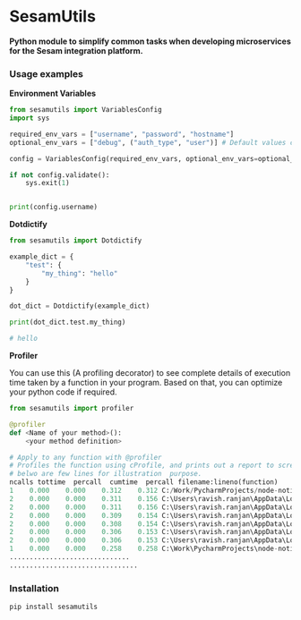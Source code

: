 # SesamUtils

**Python module to simplify common tasks when developing microservices for the Sesam integration platform.**


### Usage examples

**Environment Variables**
```python
from sesamutils import VariablesConfig
import sys

required_env_vars = ["username", "password", "hostname"]
optional_env_vars = ["debug", ("auth_type", "user")] # Default values can be given to optional environment variables by the use of tuples

config = VariablesConfig(required_env_vars, optional_env_vars=optional_env_vars)

if not config.validate():
    sys.exit(1)


print(config.username)

```

**Dotdictify**
```python
from sesamutils import Dotdictify

example_dict = {
    "test": {
        "my_thing": "hello"
    }
}

dot_dict = Dotdictify(example_dict)

print(dot_dict.test.my_thing)

# hello

```
**Profiler**

 You can use this (A profiling decorator) to see complete details of execution time taken by a function in your program. 
 Based on that, you can optimize your python code if required.

```python
from sesamutils import profiler

@profiler
def <Name of your method>():
    <your method definition>

# Apply to any function with @profiler
# Profiles the function using cProfile, and prints out a report to screen.
# belwo are few lines for illustration  purpose.
ncalls tottime  percall  cumtime  percall filename:lineno(function)
1    0.000    0.000    0.312    0.312 C:/Work/PycharmProjects/node-notification-handler/service/notification-handler.py:143(get_node_members_and_roles)
2    0.000    0.000    0.311    0.156 C:\Users\ravish.ranjan\AppData\Local\Programs\Python\Python36\lib\site-packages\requests\sessions.py:537(get)
2    0.000    0.000    0.311    0.156 C:\Users\ravish.ranjan\AppData\Local\Programs\Python\Python36\lib\site-packages\requests\sessions.py:466(request)
2    0.000    0.000    0.309    0.154 C:\Users\ravish.ranjan\AppData\Local\Programs\Python\Python36\lib\site-packages\requests\sessions.py:617(send)
2    0.000    0.000    0.308    0.154 C:\Users\ravish.ranjan\AppData\Local\Programs\Python\Python36\lib\site-packages\requests\adapters.py:394(send)
2    0.000    0.000    0.306    0.153 C:\Users\ravish.ranjan\AppData\Local\Programs\Python\Python36\lib\site-packages\urllib3\connectionpool.py:446(urlopen)
2    0.000    0.000    0.306    0.153 C:\Users\ravish.ranjan\AppData\Local\Programs\Python\Python36\lib\site-packages\urllib3\connectionpool.py:319(_make_request)
1    0.000    0.000    0.258    0.258 C:\Work\PycharmProjects\node-notification-handler\service\portal.py:34(get_subscription_members)
..............................
................................
```

### Installation

```python
pip install sesamutils
```